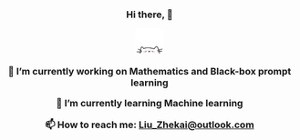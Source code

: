   <div align="center"; background-size: cover; background-position: center; padding: 20px;">
    <h3>Hi there, 👋
    <p align="center">
        <a>
            <img src="cat.webp" width="50"/>
        </a>
    </p>
    <div style="text-align: center;">
    <p>🔭 I’m currently working on Mathematics and Black-box prompt learning</p>
    <p>🌱 I’m currently learning Machine learning</p>
    <p>📫 How to reach me: <a href="mailto:Liu_Zhekai@outlook.com">Liu_Zhekai@outlook.com</a></p>
</div>
</div>
